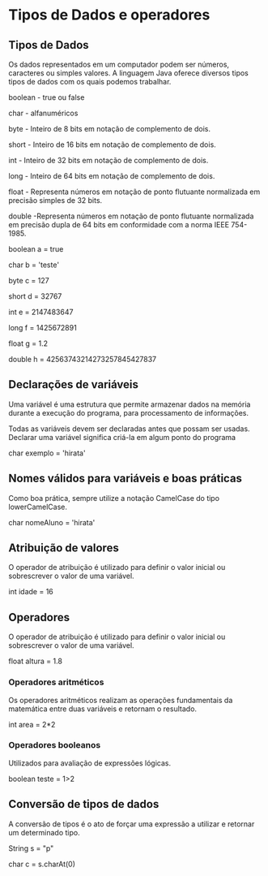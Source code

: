# Tipos de Dados e operadores
## Tipos de Dados
Os dados representados em um computador podem ser números, caracteres ou simples valores.
A linguagem Java oferece diversos tipos tipos de dados com os quais podemos trabalhar.

boolean -	true ou false

char -	alfanuméricos

byte - Inteiro de 8 bits em notação de complemento de dois.

short -	Inteiro de 16 bits em notação de complemento de dois.

int -	Inteiro de 32 bits em notação de complemento de dois.

long - Inteiro de 64 bits em notação de complemento de dois.

float -	Representa números em notação de ponto flutuante normalizada em precisão simples de 32 bits.

double -Representa números em notação de ponto flutuante normalizada em precisão dupla de 64 bits em conformidade com a norma IEEE 754-1985.

boolean a = true

char b = 'teste'

byte c = 127

short d = 32767

int e = 2147483647

long f = 1425672891

float g = 1.2

double h = 42563743214273257845427837

## Declarações de variáveis

Uma variável é uma estrutura que permite armazenar dados na memória durante a execução do programa, para processamento de informações.

Todas as variáveis devem ser declaradas antes que possam ser usadas. Declarar uma variável significa criá-la em algum ponto do programa

char exemplo = 'hirata'

##  Nomes válidos para variáveis e boas práticas

Como boa prática, sempre utilize a notação CamelCase do tipo lowerCamelCase.

char nomeAluno = 'hirata'

## Atribuição de valores

O operador de atribuição é utilizado para definir o valor inicial ou sobrescrever o valor de uma variável.

int idade = 16

## Operadores

O operador de atribuição é utilizado para definir o valor inicial ou sobrescrever o valor de uma variável.

float altura = 1.8

### Operadores aritméticos

Os operadores aritméticos realizam as operações fundamentais da matemática entre duas variáveis e retornam o resultado.

int area = 2*2

### Operadores booleanos

Utilizados para avaliação de expressões lógicas.

boolean teste = 1>2

## Conversão de tipos de dados

A conversão de tipos é o ato de forçar uma expressão a utilizar e retornar um determinado tipo.

String s = "p"

char c = s.charAt(0)
